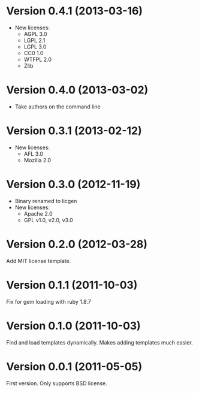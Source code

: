 # Version 0.4.1 (2013-03-16)

* New licenses:
    * AGPL 3.0
    * LGPL 2.1
    * LGPL 3.0
    * CC0 1.0
    * WTFPL 2.0
    * Zlib
    
# Version 0.4.0 (2013-03-02)

* Take authors on the command line

# Version 0.3.1 (2013-02-12)

* New licenses:
    * AFL 3.0
    * Mozilla 2.0

# Version 0.3.0 (2012-11-19)

* Binary renamed to licgen
* New licenses:
  * Apache 2.0
  * GPL v1.0, v2.0, v3.0

# Version 0.2.0 (2012-03-28)

Add MIT license template.

# Version 0.1.1 (2011-10-03)

Fix for gem loading with ruby 1.8.7

# Version 0.1.0 (2011-10-03)

Find and load templates dynamically. Makes adding templates much easier.

# Version 0.0.1 (2011-05-05)

First version. Only supports BSD license.
